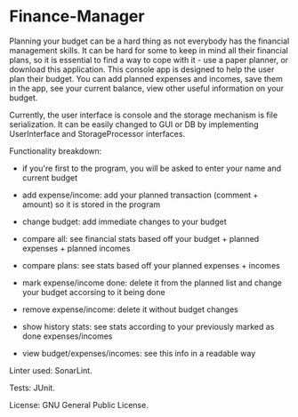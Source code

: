 # Finance-Manager
Planning your budget can be a hard thing as not everybody has the financial management skills. It can be hard for some to keep in mind all their financial plans, so it is essential to find a way to cope with it - use a paper planner, or download this application. This console app is designed to help the user plan their budget. You can add planned expenses and incomes, save them in the app, see your current balance, view other useful information on your budget.


Currently, the user interface is console and the storage mechanism is file serialization. It can be easily changed to GUI or DB by implementing UserInterface and StorageProcessor interfaces.


Functionality breakdown:

- if you're first to the program, you will be asked to enter your name and current budget

- add expense/income: add your planned transaction (comment + amount) so it is stored in the program

- change budget: add immediate changes to your budget

- compare all: see financial stats based off your budget + planned expenses + planned incomes

- compare plans: see stats based off your planned expenses + incomes

- mark expense/income done: delete it from the planned list and change your budget accorsing to it being done

- remove expense/income: delete it without budget changes

- show history stats: see stats according to your previously marked as done expenses/incomes 

- view budget/expenses/incomes: see this info in a readable way

Linter used: SonarLint.


Tests: JUnit.


License: GNU General Public License.
